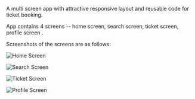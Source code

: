 A multi screen app with attractive responsive layout and reusable code for ticket booking.

App contains 4 screens -- home screen, search screen, ticket screen, profile screen .

Screenshots of the screens are as follows:

![Home Screen](https://github.com/krishkarar/TicketBooking/blob/master/screenshots/home_screen.jpeg)

![Search Screen](https://github.com/krishkarar/TicketBooking/blob/master/screenshots/search_screen.jpeg)

![Ticket Screen](https://github.com/krishkarar/TicketBooking/blob/master/screenshots/ticket_screen.jpeg)

![Profile Screen](https://github.com/krishkarar/TicketBooking/blob/master/screenshots/profile_screen.jpeg)


